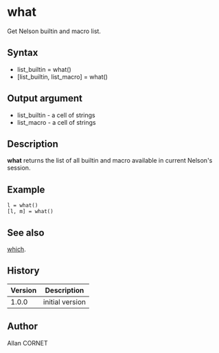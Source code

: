 

# what

Get Nelson builtin and macro list.

## Syntax

- list_builtin = what()
- [list_builtin, list_macro] = what()

## Output argument

 - list_builtin - a cell of strings
 - list_macro - a cell of strings

## Description


  <p><b>what</b> returns the list of all builtin and macro available in current Nelson's session.</p>


## Example

```Nelson
l = what()
[l, m] = what()
```

## See also

[which](which.md).
## History

|Version|Description|
|------|------|
|1.0.0|initial version|


## Author

Allan CORNET



